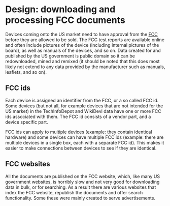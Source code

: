 # Design: downloading and processing FCC documents

Devices coming onto the US market need to have approval from the [FCC][fcc]
before they are allowed to be sold. The FCC test reports are available online
and often include pictures of the device (including internal pictures of the
board), as well as manuals of the devices, and so on. Data created for and
published by the US government is public domain so it can be redownloaded,
mined and remixed (it should be noted that this does most likely not extend
to any data provided by the manufacturer such as manuals, leaflets, and so
on).

## FCC ids

Each device is assigned an identifier from the FCC, or a so called FCC id. Some
devices (but not all, for example devices that are not intended for the US
market) in the TechInfoDepot and WikiDevi data have one or more FCC ids
associated with them. The FCC id consists of a vendor part, and a device
specific part.

FCC ids can apply to multiple devices (example: they contain identical
hardware) and some devices can have multiple FCC ids (example: there are
multiple devices in a single box, each with a separate FCC id). This makes
it easier to make connections between devices to see if they are identical.

## FCC websites

All the documents are published on the FCC website, which, like many US
government websites, is horribly slow and not very good for downloading data
in bulk, or for searching. As a result there are various websites that index
the FCC website, republish the documents and offer search functionality.
Some these were mainly created to serve advertisements.

[fcc]:https://en.wikipedia.org/wiki/Federal_Communications_Commission
